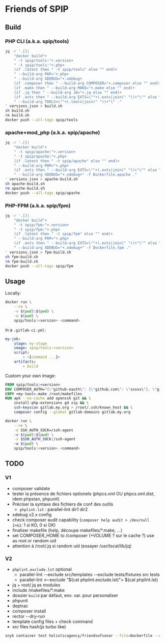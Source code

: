 # Friends of SPIP

## Build

### PHP CLI (a.k.a. spip/tools)

```bash
jq -r '.[]|
    "docker build"+
    " -t spip/tools:"+.version+
    " -t spip/tools:"+.php+
    (if .latest then " -t spip/tools" else "" end)+
    " --build-arg PHP="+.php+
    " --build-arg XDEBUG="+.xdebug+
    (if .composer then " --build-arg COMPOSER="+.composer else "" end)+
    (if .make then " --build-arg MAKE="+.make else "" end)+
    (if .jq then " --build-arg JQ="+.jq else "" end)+
    (if .exts then " --build-arg EXTS=\""+(.exts|join(" "))+"\"" else "" end)+
    " --build-arg TOOLS=\""+(.tools|join(" "))+"\" ."
' versions.json > build.sh
sh build.sh
rm build.sh
docker push --all-tags spip/tools
```

### apache+mod_php (a.k.a. spip/apache)

```bash
jq -r '.[]|
    "docker build"+
    " -t spip/apache:"+.version+
    " -t spip/apache:"+.php+
    (if .latest then " -t spip/apache" else "" end)+
    " --build-arg PHP="+.php+
    (if .exts then " --build-arg EXTS=\""+(.exts|join(" "))+"\"" else "" end)+
    " --build-arg XDEBUG="+.xdebug+" -f Dockerfile.apache ."
' versions.json > apache-build.sh
sh apache-build.sh
rm apache-build.sh
docker push --all-tags spip/apache
```

### PHP-FPM (a.k.a. spip/fpm)

```bash
jq -r '.[]|
    "docker build"+
    " -t spip/fpm:"+.version+
    " -t spip/fpm:"+.php+
    (if .latest then " -t spip/fpm" else "" end)+
    " --build-arg PHP="+.php+
    (if .exts then " --build-arg EXTS=\""+(.exts|join(" "))+"\"" else "" end)+
    " --build-arg XDEBUG="+.xdebug+" -f Dockerfile.fpm ."
' versions.json > fpm-build.sh
sh fpm-build.sh
rm fpm-build.sh
docker push --all-tags spip/fpm
```

## Usage

Locally:

```bash
docker run \
    --rm \
    -v $(pwd):$(pwd) \
    -w $(pwd) \
    spip/tools:<version> <command>
```

in a `.gitlab-ci.yml`:

```yml
my-job:
    stage: my-stage
    image: spip/tools:<version>
    script:
        - <[command ...]>
    artifacts:
        - build
```

Custom your own image:

```Dockerfile
FROM spip/tools:<version>
ENV COMPOSER_AUTH="{\"github-oauth\": {\"github.com\": \"xxxxx\"}, \"gitlab-token\": {\"gitlab.my.org\":\"xxxxx\"}}"
COPY <my-tool>.make /root/makefiles
RUN apk --no-cache add openssh git && \
    install-php-extensions gd zip && \
    ssh-keyscan gitlab.my.org > /root/.ssh/known_host && \
    composer config --global gitlab-domains gitlab.my.org
```

```bash
docker run \
    --rm \
    -e SSH_AUTH_SOCK=/ssh-agent
    -v $(pwd):$(pwd) \
    -v $SSH_AUTH_SOCK:/ssh-agent
    -w $(pwd) \
    spip/tools:<version> <command>
```

## TODO

### V1

- composer validate
- tester la présence de fichiers optionels (phpcs.xml OU phpcs.xml.dist, idem phpstan, phpunit)
- Préciser la syntaxe des fichiers de conf des outils
  - `phplint.lst` : parallel-lint dir1 dir2
- xdebug v2.x config
- check composer audit capability (`composer help audit > /dev/null 2>&1`: 1 si KO, 0 si OK)
- finaliser makefile (help, découpe makefiles/*.make, ...)
- set COMPOSER_HOME to /composer (+VOLUME ? sur le cache ?) use as root or random uid
- attention à  /root/.jq si random uid (essayer /usr/local/lib/jq)

### V2

- `phplint.exclude.lst` optional
  - parallel-lint --exclude src/templates --exclude tests/fixtures src tests
  - parallel-lint <--exclude "$(cat phplint.exclude.lst)"> $(cat phplint.lst)
- jq + root/.jq as modules
- include /makefiles/*.make
- dossier `build` par défaut, env. var. pour personaliser
- phpunit
- deptrac
- composer install
- rector --dry-run
- template config files + check command
- src files hash(js turbo like)

```bash
snyk container test holisticagency/friendsofsonar --file=Dockerfile --exclude-base-image-vulns
```
